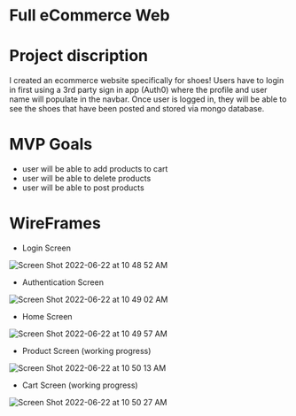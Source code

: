 # Full eCommerce Web
# Project discription
I created an ecommerce website specifically for shoes! Users have to login in first using a 3rd party sign in app (Auth0) where the profile and user name will populate in the navbar. Once user is logged in, they will be able to see the shoes that have been posted and stored via mongo database. 

# MVP Goals
- user will be able to add products to cart 
- user will be able to delete products 
- user will be able to post products



# WireFrames 

* Login Screen

![Screen Shot 2022-06-22 at 10 48 52 AM](https://user-images.githubusercontent.com/101987493/175078958-08c24177-be6a-4a70-8535-ea6ce92d6170.png)

* Authentication Screen 

![Screen Shot 2022-06-22 at 10 49 02 AM](https://user-images.githubusercontent.com/101987493/175079995-9bc70b82-571a-49ab-bea1-f2c0473cf003.png)

* Home Screen

![Screen Shot 2022-06-22 at 10 49 57 AM](https://user-images.githubusercontent.com/101987493/175080129-2663cd7d-4b8a-47a9-8fbc-e8c3a9cfa981.png)

* Product Screen (working progress)

![Screen Shot 2022-06-22 at 10 50 13 AM](https://user-images.githubusercontent.com/101987493/175080237-83cfb76d-9c93-47a8-9f73-b8aa78497bc1.png)

* Cart Screen (working progress)

![Screen Shot 2022-06-22 at 10 50 27 AM](https://user-images.githubusercontent.com/101987493/175080351-e6e295f9-857f-49fb-8bc9-16435ae517b4.png)
